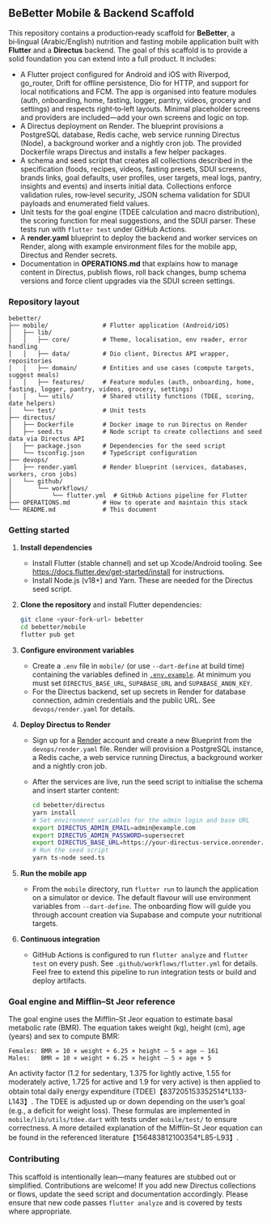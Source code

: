 ## BeBetter Mobile & Backend Scaffold

This repository contains a production‑ready scaffold for **BeBetter**, a bi‑lingual (Arabic/English) nutrition and fasting mobile application built with **Flutter** and a **Directus** backend.  The goal of this scaffold is to provide a solid foundation you can extend into a full product.  It includes:

* A Flutter project configured for Android and iOS with Riverpod, go_router, Drift for offline persistence, Dio for HTTP, and support for local notifications and FCM.  The app is organised into feature modules (auth, onboarding, home, fasting, logger, pantry, videos, grocery and settings) and respects right‑to‑left layouts.  Minimal placeholder screens and providers are included—add your own screens and logic on top.
* A Directus deployment on Render.  The blueprint provisions a PostgreSQL database, Redis cache, web service running Directus (Node), a background worker and a nightly cron job.  The provided Dockerfile wraps Directus and installs a few helper packages.
* A schema and seed script that creates all collections described in the specification (foods, recipes, videos, fasting presets, SDUI screens, brands links, goal defaults, user profiles, user targets, meal logs, pantry, insights and events) and inserts initial data.  Collections enforce validation rules, row‑level security, JSON schema validation for SDUI payloads and enumerated field values.
* Unit tests for the goal engine (TDEE calculation and macro distribution), the scoring function for meal suggestions, and the SDUI parser.  These tests run with `flutter test` under GitHub Actions.
* A **render.yaml** blueprint to deploy the backend and worker services on Render, along with example environment files for the mobile app, Directus and Render secrets.
* Documentation in **OPERATIONS.md** that explains how to manage content in Directus, publish flows, roll back changes, bump schema versions and force client upgrades via the SDUI screen settings.

### Repository layout

```
bebetter/
├── mobile/               # Flutter application (Android/iOS)
│   ├── lib/
│   │   ├── core/         # Theme, localisation, env reader, error handling
│   │   ├── data/         # Dio client, Directus API wrapper, repositories
│   │   ├── domain/       # Entities and use cases (compute targets, suggest meals)
│   │   ├── features/     # Feature modules (auth, onboarding, home, fasting, logger, pantry, videos, grocery, settings)
│   │   └── utils/        # Shared utility functions (TDEE, scoring, date helpers)
│   └── test/             # Unit tests
├── directus/
│   ├── Dockerfile        # Docker image to run Directus on Render
│   ├── seed.ts           # Node script to create collections and seed data via Directus API
│   ├── package.json      # Dependencies for the seed script
│   └── tsconfig.json     # TypeScript configuration
├── devops/
│   ├── render.yaml       # Render blueprint (services, databases, workers, cron jobs)
│   └── github/
│       └── workflows/
│           └── flutter.yml  # GitHub Actions pipeline for Flutter
├── OPERATIONS.md         # How to operate and maintain this stack
└── README.md             # This document
```

### Getting started

1. **Install dependencies**
   - Install Flutter (stable channel) and set up Xcode/Android tooling.  See <https://docs.flutter.dev/get-started/install> for instructions.
   - Install Node.js (v18+) and Yarn.  These are needed for the Directus seed script.

2. **Clone the repository** and install Flutter dependencies:

   ```bash
   git clone <your-fork-url> bebetter
   cd bebetter/mobile
   flutter pub get
   ```

3. **Configure environment variables**
   - Create a `.env` file in `mobile/` (or use `--dart-define` at build time) containing the variables defined in [`.env.example`](#).  At minimum you must set `DIRECTUS_BASE_URL`, `SUPABASE_URL` and `SUPABASE_ANON_KEY`.
   - For the Directus backend, set up secrets in Render for database connection, admin credentials and the public URL.  See `devops/render.yaml` for details.

4. **Deploy Directus to Render**
   - Sign up for a [Render](https://render.com/) account and create a new Blueprint from the `devops/render.yaml` file.  Render will provision a PostgreSQL instance, a Redis cache, a web service running Directus, a background worker and a nightly cron job.
   - After the services are live, run the seed script to initialise the schema and insert starter content:

     ```bash
     cd bebetter/directus
     yarn install
     # Set environment variables for the admin login and base URL
     export DIRECTUS_ADMIN_EMAIL=admin@example.com
     export DIRECTUS_ADMIN_PASSWORD=supersecret
     export DIRECTUS_BASE_URL=https://your-directus-service.onrender.com
     # Run the seed script
     yarn ts-node seed.ts
     ```

5. **Run the mobile app**
   - From the `mobile` directory, run `flutter run` to launch the application on a simulator or device.  The default flavour will use environment variables from `--dart-define`.  The onboarding flow will guide you through account creation via Supabase and compute your nutritional targets.

6. **Continuous integration**
   - GitHub Actions is configured to run `flutter analyze` and `flutter test` on every push.  See `.github/workflows/flutter.yml` for details.  Feel free to extend this pipeline to run integration tests or build and deploy artifacts.

### Goal engine and Mifflin–St Jeor reference

The goal engine uses the Mifflin–St Jeor equation to estimate basal metabolic rate (BMR).  The equation takes weight (kg), height (cm), age (years) and sex to compute BMR:

```
Females: BMR = 10 × weight + 6.25 × height – 5 × age – 161
Males:   BMR = 10 × weight + 6.25 × height – 5 × age + 5
```

An activity factor (1.2 for sedentary, 1.375 for lightly active, 1.55 for moderately active, 1.725 for active and 1.9 for very active) is then applied to obtain total daily energy expenditure (TDEE)【837205153352514†L133-L143】.  The TDEE is adjusted up or down depending on the user’s goal (e.g., a deficit for weight loss).  These formulas are implemented in `mobile/lib/utils/tdee.dart` with tests under `mobile/test/` to ensure correctness.  A more detailed explanation of the Mifflin–St Jeor equation can be found in the referenced literature【156483812100354†L85-L93】.

### Contributing

This scaffold is intentionally lean—many features are stubbed out or simplified.  Contributions are welcome!  If you add new Directus collections or flows, update the seed script and documentation accordingly.  Please ensure that new code passes `flutter analyze` and is covered by tests where appropriate.
